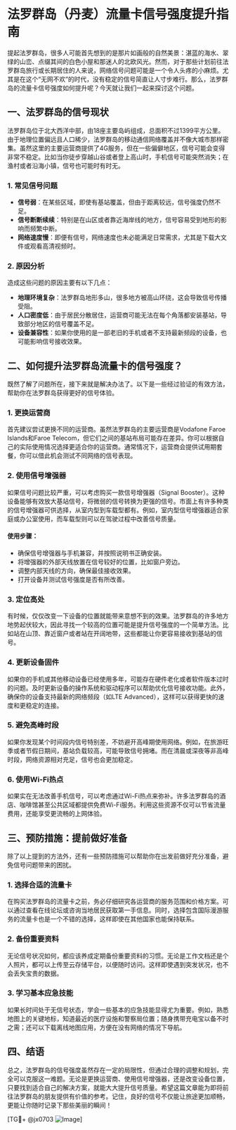 # 法罗群岛（丹麦）流量卡信号强度提升指南

提起法罗群岛，很多人可能首先想到的是那片如画般的自然美景：湛蓝的海水、翠绿的山峦、点缀其间的白色小屋和那迷人的北欧风光。然而，对于那些计划前往法罗群岛旅行或长期居住的人来说，网络信号问题可能是一个令人头疼的小麻烦。尤其是在这个“无网不欢”的时代，没有稳定的信号简直让人寸步难行。那么，法罗群岛的流量卡信号强度如何提升呢？今天就让我们一起来探讨这个问题。

## 一、法罗群岛的信号现状

法罗群岛位于北大西洋中部，由18座主要岛屿组成，总面积不过1399平方公里。由于地理位置偏远且人口稀少，法罗群岛的移动通信网络覆盖并不像大城市那样密集。虽然这里的主要运营商提供了4G服务，但在一些偏僻地区，信号可能会变得非常不稳定。比如当你徒步穿越山谷或者登上高山时，手机信号可能突然消失；在渔村或者沿海小镇，信号也可能时有时无。

### 1. 常见信号问题

- **信号弱**：在某些区域，即使有基站覆盖，但由于距离较远，信号强度仍然不足。
- **信号断断续续**：特别是在山区或者靠近海岸线的地方，信号容易受到地形的影响而频繁中断。
- **网络速度慢**：即便有信号，网络速度也未必能满足日常需求，尤其是下载大文件或观看高清视频时。

### 2. 原因分析

造成这些问题的原因主要有以下几点：

- **地理环境复杂**：法罗群岛地形多山，很多地方被高山环绕，这会导致信号传播受阻。
- **人口密度低**：由于居民分散居住，运营商可能无法在每个角落都安装基站，导致部分地区的信号覆盖不足。
- **设备兼容性**：如果你使用的是一部老旧的手机或者不支持最新频段的设备，也可能影响信号接收效果。

## 二、如何提升法罗群岛流量卡的信号强度？

既然了解了问题所在，接下来就是解决办法了。以下是一些经过验证的有效方法，帮助你在法罗群岛获得更好的信号体验。

### 1. 更换运营商

首先建议尝试更换不同的运营商。虽然法罗群岛的主要运营商是Vodafone Faroe Islands和Faroe Telecom，但它们之间的基站布局可能存在差异。你可以根据自己的实际使用情况选择更适合你的运营商。通常情况下，运营商会提供试用期套餐，你可以借此机会测试不同网络的信号表现。

### 2. 使用信号增强器

如果信号问题比较严重，可以考虑购买一款信号增强器（Signal Booster）。这种设备能够有效放大基站信号，将微弱的信号转换为更强的信号。市面上有许多种类的信号增强器可供选择，从室内型到车载型都有。例如，室内型信号增强器适合家庭或办公室使用，而车载型则可以在驾驶过程中改善信号质量。

#### 使用步骤：
- 确保信号增强器与手机兼容，并按照说明书正确安装。
- 将增强器的外部天线放置在信号较好的位置，比如窗户旁边。
- 调整内部天线的方向，确保最佳接收效果。
- 打开设备并测试信号强度是否有所改善。

### 3. 定位高处

有时候，仅仅改变一下设备的位置就能带来意想不到的效果。法罗群岛的许多地方地势起伏较大，因此寻找一个较高的位置可能是提升信号强度的一个简单方法。比如站在山顶、靠近窗户或者站在开阔地带，这些都能让你更容易接收到基站的信号。

### 4. 更新设备固件

如果你的手机或其他移动设备已经使用多年，可能存在硬件老化或者软件版本过时的问题。及时更新设备的操作系统和驱动程序可以帮助优化信号接收功能。此外，确保你的设备支持最新的网络频段（如LTE Advanced），这样可以获得更快的速度和更稳定的连接。

### 5. 避免高峰时段

如果你发现某个时间段内信号特别差，不妨避开高峰期使用网络。例如，在旅游旺季或者节假日期间，基站负载较高，可能导致信号拥堵。而在清晨或深夜等非高峰时段，网络资源相对充足，信号也会更加稳定。

### 6. 使用Wi-Fi热点

如果实在无法改善手机信号，可以考虑通过Wi-Fi热点来弥补。许多法罗群岛的酒店、咖啡馆甚至公共区域都提供免费Wi-Fi服务。利用这些资源不仅可以节省流量费用，还能享受更流畅的上网体验。

## 三、预防措施：提前做好准备

除了以上提到的方法外，还有一些预防措施可以帮助你在出发前做好充分准备，避免信号问题带来的困扰。

### 1. 选择合适的流量卡

在购买法罗群岛的流量卡之前，务必仔细研究各运营商的服务范围和价格方案。可以通过查看在线论坛或咨询当地居民获取第一手信息。同时，选择包含国际漫游服务的流量卡也是一个不错的选择，这样即使在其他国家也能保持联系。

### 2. 备份重要资料

无论信号状况如何，都应该养成定期备份重要资料的习惯。无论是工作文档还是个人照片，都可以上传至云存储平台，以便随时访问。这样即使遇到突发状况，也不会丢失宝贵的数据。

### 3. 学习基本应急技能

如果长时间处于无信号状态，学会一些基本的应急技能显得尤为重要。例如，熟悉地图上的关键地标，知道最近的医疗设施和警察局位置；随身携带充电宝以备不时之需；还可以下载离线地图应用，方便在没有网络的情况下导航。

## 四、结语

总之，法罗群岛的信号强度虽然存在一定的局限性，但通过合理的调整和规划，完全可以克服这一难题。无论是更换运营商、使用信号增强器，还是改变设备位置，只要找到适合自己的解决方案，就能大大提升信号质量。希望这篇文章能为即将前往法罗群岛的朋友提供有价值的参考。记住，良好的信号不仅能让旅途更加顺畅，更能让你随时记录下那些美丽的瞬间！

[TG💪+ @jx0703 ![Image](https://github.com/user-attachments/assets/dbca1d08-cadb-493c-b0ec-ad6f7a83f270)]